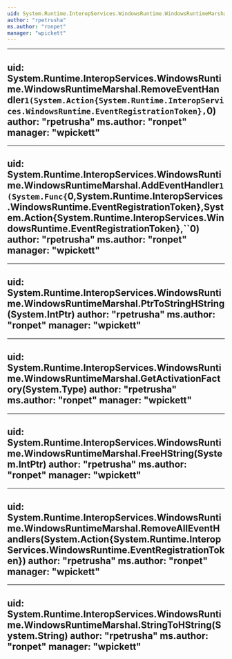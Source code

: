 ```yaml
---
uid: System.Runtime.InteropServices.WindowsRuntime.WindowsRuntimeMarshal
author: "rpetrusha"
ms.author: "ronpet"
manager: "wpickett"
---
```


---
uid: System.Runtime.InteropServices.WindowsRuntime.WindowsRuntimeMarshal.RemoveEventHandler``1(System.Action{System.Runtime.InteropServices.WindowsRuntime.EventRegistrationToken},``0)
author: "rpetrusha"
ms.author: "ronpet"
manager: "wpickett"
---

---
uid: System.Runtime.InteropServices.WindowsRuntime.WindowsRuntimeMarshal.AddEventHandler``1(System.Func{``0,System.Runtime.InteropServices.WindowsRuntime.EventRegistrationToken},System.Action{System.Runtime.InteropServices.WindowsRuntime.EventRegistrationToken},``0)
author: "rpetrusha"
ms.author: "ronpet"
manager: "wpickett"
---

---
uid: System.Runtime.InteropServices.WindowsRuntime.WindowsRuntimeMarshal.PtrToStringHString(System.IntPtr)
author: "rpetrusha"
ms.author: "ronpet"
manager: "wpickett"
---

---
uid: System.Runtime.InteropServices.WindowsRuntime.WindowsRuntimeMarshal.GetActivationFactory(System.Type)
author: "rpetrusha"
ms.author: "ronpet"
manager: "wpickett"
---

---
uid: System.Runtime.InteropServices.WindowsRuntime.WindowsRuntimeMarshal.FreeHString(System.IntPtr)
author: "rpetrusha"
ms.author: "ronpet"
manager: "wpickett"
---

---
uid: System.Runtime.InteropServices.WindowsRuntime.WindowsRuntimeMarshal.RemoveAllEventHandlers(System.Action{System.Runtime.InteropServices.WindowsRuntime.EventRegistrationToken})
author: "rpetrusha"
ms.author: "ronpet"
manager: "wpickett"
---

---
uid: System.Runtime.InteropServices.WindowsRuntime.WindowsRuntimeMarshal.StringToHString(System.String)
author: "rpetrusha"
ms.author: "ronpet"
manager: "wpickett"
---
